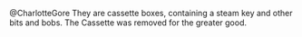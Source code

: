@CharlotteGore They are cassette boxes, containing a steam key and other bits and bobs. The Cassette was removed for the greater good.